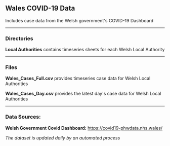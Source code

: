 ## Wales COVID-19 Data

Includes case data from the Welsh government's COVID-19 Dashboard


------

### Directories

**Local Authorities** contains timeseries sheets for each Welsh Local Authority


------


### Files

**Wales_Cases_Full.csv** provides timeseries case data for Welsh Local Authorities

**Wales_Cases_Day.csv** provides the latest day's case data for Welsh Local Authorities


------


### Data Sources:

**Welsh Government Covid Dashboard:** https://covid19-phwdata.nhs.wales/



_The dataset is updated daily by an automated process_